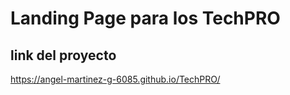 # Landing Page para los TechPRO

## link del proyecto
 https://angel-martinez-g-6085.github.io/TechPRO/